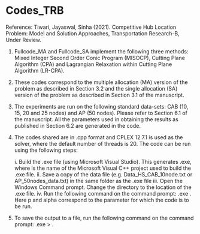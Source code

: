 # Codes_TRB
Reference:  Tiwari, Jayaswal, Sinha (2021). Competitive Hub Location Problem: Model and Solution Approaches, Transportation Research-B, Under Review.


1. Fullcode_MA and Fullcode_SA implement the following three methods: Mixed Integer Second Order Conic Program (MISOCP), Cutting Plane Algorithm (CPA) and Lagrangian Relaxation within Cutting Plane Algorithm (LR-CPA).


2. These codes correspond to the multiple allocation (MA) version of the problem as described in Section 3.2 and the single allocation (SA) version of the problem as described in Section 3.1 of the manuscript.


3. The experiments are run on the following standard data-sets: CAB (10, 15, 20 and 25 nodes) and AP (50 nodes). Please refer to Section 6.1 of the manuscript. All the parameters used in obtaining the results as published in Section 6.2 are generated in the code.


4. The codes shared are in .cpp format and CPLEX 12.7.1 is used as the solver, where the default number of threads is 20. The code can be run using the following steps:
	
	i. Build the .exe file (using Microsoft Visual Studio). This generates <project name>.exe, where <project name> is the name of the Microsoft Visual C++ project used to            build the .exe file.
	ii. Save a copy of the data file (e.g. Data_HS_CAB_10node.txt or AP_50nodes_data.txt) in the same folder as the .exe file
	iii. Open the Windows Command prompt. Change the directory to the location of the .exe file.
	iv. Run the following command on the command prompt: <project name>.exe <Data file name p alpha>. Here p and alpha correspond to the parameter for which the code is to be             run.


5. To save the output to a file, run the following command on the command prompt: <project name>.exe <Data file name p alpha> > <Output file Name>. 
